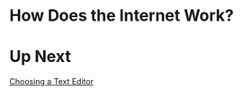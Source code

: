 # How Does the Internet Work?

# Up Next
[Choosing a Text Editor](https://github.com/shift-up/coursebook/blob/module/0/module/module-0/section-4/README.md)
